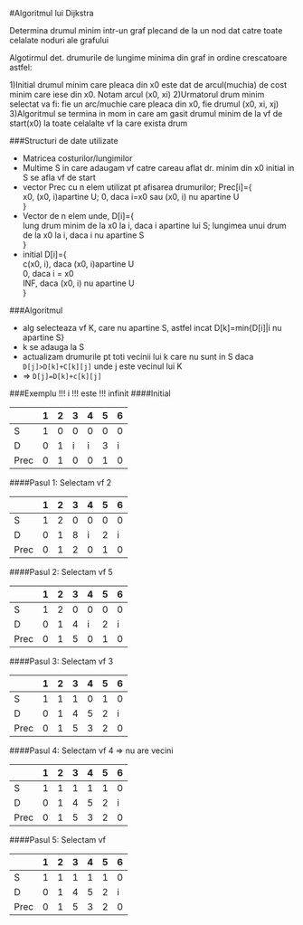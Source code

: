 #Algoritmul lui Dijkstra

Determina drumul minim intr-un graf plecand de la un nod dat catre toate celalate noduri ale grafului

Algotirmul det. drumurile de lungime minima din graf in ordine crescatoare astfel:

1)Initial drumul minim care pleaca din x0 este dat de arcul(muchia) de cost minim care iese din x0. Notam arcul (x0, xi)
2)Urmatorul drum minim selectat va fi: fie un arc/muchie care pleaca din x0, fie drumul (x0, xi, xj)
3)Algoritmul se termina in mom in care am gasit drumul minim de la vf de start(x0) la toate celalalte vf la care exista drum

###Structuri de date utilizate

- Matricea costurilor/lungimilor
- Multime S in care adaugam vf catre careau aflat dr. minim din x0
initial in S se afla vf de start
- vector Prec cu n elem utilizat pt afisarea drumurilor; Prec[i]={<br>
	x0, (x0, i)apartine U;
	0, daca i=x0 sau (x0, i) nu apartine U
<br>}
- Vector de n elem unde, D[i]={<br>lung drum minim de la x0 la i, daca i apartine lui S;
								lungimea unui drum de la x0 la i, daca i nu apartine S<br>}
- initial D[i]={<br>c(x0, i), daca (x0, i)apartine U<br>0, daca i = x0 <br> INF, daca (x0, i) nu apartine U <br>}

###Algoritmul

- alg selecteaza vf K, care nu apartine S, astfel incat D[k]=min{D[i]|i nu apartine S}
- k se adauga la S
- actualizam drumurile pt toti vecinii lui k care nu sunt in S daca ```D[j]>D[k]+C[k][j]``` unde j este vecinul lui K
- => ```D[j]=D[k]+c[k][j]```

###Exemplu
!!! i
!!! este
!!! infinit 
####Initial

||1|2|3|4|5|6|
|----|-|-|-|-|-|-|
|S   |1|0|0|0|0|0|
|D   |0|1|i|i|3|i|
|Prec|0|1|0|0|1|0|

####Pasul 1: Selectam vf 2

||1|2|3|4|5|6|
|----|-|-|-|-|-|-|
|S   |1|2|0|0|0|0|
|D   |0|1|8|i|2|i|
|Prec|0|1|2|0|1|0|

####Pasul 2: Selectam vf 5

||1|2|3|4|5|6|
|----|-|-|-|-|-|-|
|S   |1|2|0|0|0|0|
|D   |0|1|4|i|2|i|
|Prec|0|1|5|0|1|0|

####Pasul 3: Selectam vf 3

||1|2|3|4|5|6|
|----|-|-|-|-|-|-|
|S   |1|1|1|0|1|0|
|D   |0|1|4|5|2|i|
|Prec|0|1|5|3|2|0|

####Pasul 4: Selectam vf 4 => nu are vecini

||1|2|3|4|5|6|
|----|-|-|-|-|-|-|
|S   |1|1|1|1|1|0|
|D   |0|1|4|5|2|i|
|Prec|0|1|5|3|2|0|

####Pasul 5: Selectam vf 

||1|2|3|4|5|6|
|----|-|-|-|-|-|-|
|S   |1|1|1|1|1|0|
|D   |0|1|4|5|2|i|
|Prec|0|1|5|3|2|0|